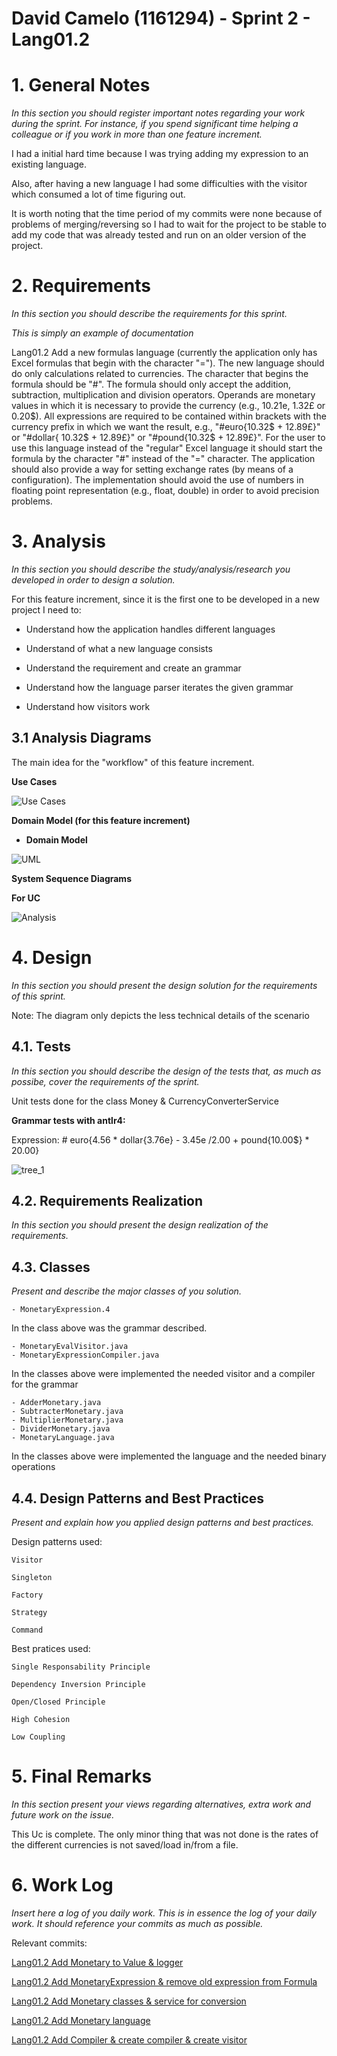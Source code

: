 **David Camelo** (1161294) - Sprint 2 - Lang01.2
===============================

# 1. General Notes

*In this section you should register important notes regarding your work during the sprint. For instance, if you spend significant time helping a colleague or if you work in more than one feature increment.*

I had a initial hard time because I was trying adding my expression to an existing language.

Also, after having a new language I had some difficulties with the visitor which consumed a lot of time figuring out.

It is worth noting that the time period of my commits were none because of problems of merging/reversing so I had to
 wait for the project to be stable to add my code that was already tested and run on an older version of the project. 

# 2. Requirements

*In this section you should describe the requirements for this sprint.*

*This is simply an example of documentation*

Lang01.2 Add a new formulas language (currently the application only has Excel formulas that begin with the character 
 "="). The new language should do only calculations related to currencies. The character that begins the formula should
  be "#". The formula should only accept the addition, subtraction, multiplication and division operators. Operands 
  are monetary values in which it is necessary to provide the currency (e.g., 10.21e, 1.32£ or 0.20$). All expressions 
  are required to be contained within brackets with the currency prefix in which we want the result, e.g., 
  "#euro{10.32$ + 12.89£}" or "#dollar{ 10.32$ + 12.89£}" or "#pound{10.32$ + 12.89£}". For the user to use this 
  language instead of the "regular" Excel language it should start the formula by the character "#" instead of the 
  "=" character. The application should also provide a way for setting exchange rates (by means of a configuration). 
  The implementation should avoid the use of numbers in floating point representation (e.g., float, double) in order 
  to avoid precision problems.
  
# 3. Analysis

*In this section you should describe the study/analysis/research you developed in order to design a solution.*

For this feature increment, since it is the first one to be developed in a new project I need to:  

- Understand how the application handles different languages

- Understand of what a new language consists

- Understand the requirement and create an grammar

- Understand how the language parser iterates the given grammar

- Understand how visitors work


## 3.1 Analysis Diagrams

The main idea for the "workflow" of this feature increment.

**Use Cases**

![Use Cases](./imgs/uc.png)

**Domain Model (for this feature increment)**

- **Domain Model**

![UML](./imgs/uml.png)

**System Sequence Diagrams**

**For UC**

![Analysis](./imgs/analysis.png)

# 4. Design

*In this section you should present the design solution for the requirements of this sprint.*

Note: The diagram only depicts the less technical details of the scenario

## 4.1. Tests

*In this section you should describe the design of the tests that, as much as possibe, cover the requirements of the sprint.*

Unit tests done for the class Money & CurrencyConverterService

**Grammar tests with antlr4:**

Expression: # euro{4.56 * dollar{3.76e} - 3.45e /2.00 + pound{10.00$} * 20.00}

![tree_1](./imgs/tree_1.png)


## 4.2. Requirements Realization

*In this section you should present the design realization of the requirements.*



## 4.3. Classes

*Present and describe the major classes of you solution.*

    - MonetaryExpression.4

In the class above was the grammar described.

    - MonetaryEvalVisitor.java
    - MonetaryExpressionCompiler.java

In the classes above were implemented the needed visitor and a compiler for the grammar

    - AdderMonetary.java
    - SubtracterMonetary.java
    - MultiplierMonetary.java
    - DividerMonetary.java
    - MonetaryLanguage.java

In the classes above were implemented the language and the needed binary operations


## 4.4. Design Patterns and Best Practices

*Present and explain how you applied design patterns and best practices.*

Design patterns used:

    Visitor

    Singleton

    Factory

    Strategy

    Command

Best pratices used:

    Single Responsability Principle

    Dependency Inversion Principle

    Open/Closed Principle

    High Cohesion

    Low Coupling



# 5. Final Remarks

*In this section present your views regarding alternatives, extra work and future work on the issue.*

This Uc is complete. The only minor thing that was not done is the rates of the different currencies is not saved/load 
 in/from a file.
 
 
# 6. Work Log

*Insert here a log of you daily work. This is in essence the log of your daily work. It should reference your commits as much as possible.*

Relevant commits:

[Lang01.2 Add Monetary to Value & logger](https://bitbucket.org/lei-isep/lapr4-18-2dc/commits/dd8b1dea3bc39a2c11d80f35dd714312c1425cf2)

[Lang01.2 Add MonetaryExpression & remove old expression from Formula](https://bitbucket.org/lei-isep/lapr4-18-2dc/commits/54ca7791c1f25605067ccbc7a347840f88e3d021)

[Lang01.2 Add Monetary classes & service for conversion](https://bitbucket.org/lei-isep/lapr4-18-2dc/commits/f6a45ea51bf62fb765fb0b694e4cb46641b33c45)

[Lang01.2 Add Monetary language](https://bitbucket.org/lei-isep/lapr4-18-2dc/commits/e54ed5e93c51fb2fdb67244f379ebee933f1423f)

[Lang01.2 Add Compiler & create compiler & create visitor](https://bitbucket.org/lei-isep/lapr4-18-2dc/commits/e396a7f705a93098bc3a9963be95c73f85b387a1)






    
    
